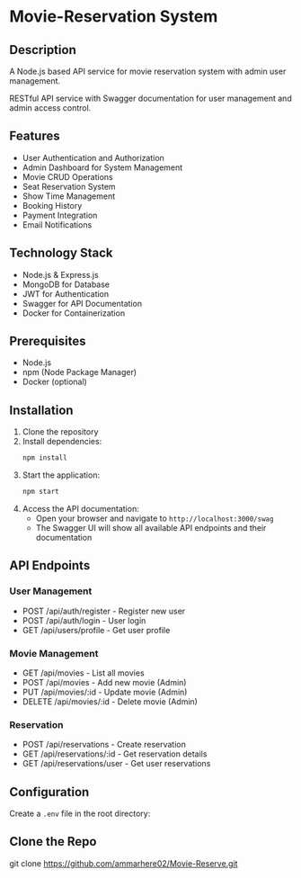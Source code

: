 # Movie-Reservation System
## Description
A Node.js based API service for movie reservation system with admin user management.


RESTful API service with Swagger documentation for user management and admin access control.

## Features

- User Authentication and Authorization
- Admin Dashboard for System Management
- Movie CRUD Operations
- Seat Reservation System
- Show Time Management
- Booking History
- Payment Integration
- Email Notifications

## Technology Stack

- Node.js & Express.js
- MongoDB for Database
- JWT for Authentication
- Swagger for API Documentation
- Docker for Containerization

## Prerequisites

- Node.js
- npm (Node Package Manager)
- Docker (optional)

## Installation

1. Clone the repository
2. Install dependencies:
   ```bash
   npm install
   ```
3. Start the application:
   ```bash
   npm start
   ```
4. Access the API documentation:
    - Open your browser and navigate to `http://localhost:3000/swag`
    - The Swagger UI will show all available API endpoints and their documentation

## API Endpoints

### User Management

- POST /api/auth/register - Register new user
- POST /api/auth/login - User login
- GET /api/users/profile - Get user profile

### Movie Management

- GET /api/movies - List all movies
- POST /api/movies - Add new movie (Admin)
- PUT /api/movies/:id - Update movie (Admin)
- DELETE /api/movies/:id - Delete movie (Admin)

### Reservation

- POST /api/reservations - Create reservation
- GET /api/reservations/:id - Get reservation details
- GET /api/reservations/user - Get user reservations

## Configuration

Create a `.env` file in the root directory:

## Clone the Repo
git clone https://github.com/ammarhere02/Movie-Reserve.git
